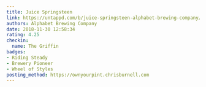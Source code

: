 ```yaml
---
title: Juice Springsteen
link: https://untappd.com/b/juice-springsteen-alphabet-brewing-company/2075762
authors: Alphabet Brewing Company
date: 2018-11-30 12:58:34
rating: 4.25
checkin:
  name: The Griffin
badges:
- Riding Steady
- Brewery Pioneer
- Wheel of Styles
posting_method: https://ownyourpint.chrisburnell.com
---
```


